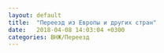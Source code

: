```yaml
---
layout: default
title:  "Переезд из Европы и других стран"
date:   2018-04-08 14:03:04 +0300
categories: ВНЖ/Переезд
---
```

